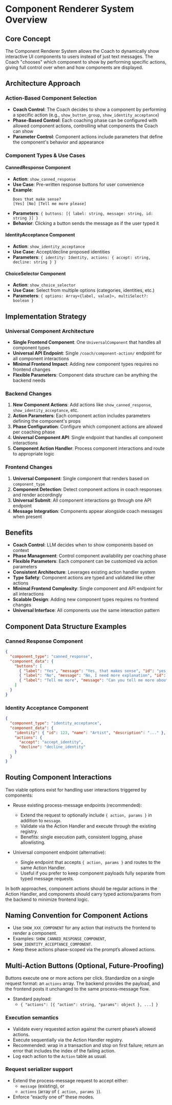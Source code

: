 # Component Renderer System Overview

## Core Concept

The Component Renderer System allows the Coach to dynamically show interactive UI components to users instead of just text messages. The Coach "chooses" which component to show by performing specific actions, giving full control over when and how components are displayed.

## Architecture Approach

### Action-Based Component Selection
- **Coach Control**: The Coach decides to show a component by performing a specific action (e.g., `show_button_group`, `show_identity_acceptance`)
- **Phase-Based Control**: Each coaching phase can be configured with allowed component actions, controlling what components the Coach can show
- **Parameter Control**: Component actions include parameters that define the component's behavior and appearance

### Component Types & Use Cases

#### CannedResponse Component
- **Action**: `show_canned_response`
- **Use Case**: Pre-written response buttons for user convenience
- **Example**: 
  ```text
  Does that make sense?
  [Yes] [No] [Tell me more please]
  ```
- **Parameters**: `{ buttons: [{ label: string, message: string, id: string }] }`
- **Behavior**: Clicking a button sends the message as if the user typed it

#### IdentityAcceptance Component  
- **Action**: `show_identity_acceptance`
- **Use Case**: Accept/decline proposed identities
- **Parameters**: `{ identity: Identity, actions: { accept: string, decline: string } }`

#### ChoiceSelector Component
- **Action**: `show_choice_selector` 
- **Use Case**: Select from multiple options (categories, identities, etc.)
- **Parameters**: `{ options: Array<{label, value}>, multiSelect?: boolean }`

## Implementation Strategy

### Universal Component Architecture
- **Single Frontend Component**: One `UniversalComponent` that handles all component types
- **Universal API Endpoint**: Single `/coach/component-action/` endpoint for all component interactions
- **Minimal Frontend Impact**: Adding new component types requires no frontend changes
- **Flexible Parameters**: Component data structure can be anything the backend needs

### Backend Changes
1. **New Component Actions**: Add actions like `show_canned_response`, `show_identity_acceptance`, etc.
2. **Action Parameters**: Each component action includes parameters defining the component's props
3. **Phase Configuration**: Configure which component actions are allowed per coaching phase
4. **Universal Component API**: Single endpoint that handles all component interactions
5. **Component Action Handler**: Process component interactions and route to appropriate logic

### Frontend Changes
1. **Universal Component**: Single component that renders based on `component_type`
2. **Component Detection**: Detect component actions in coach responses and render accordingly
3. **Universal Submit**: All component interactions go through one API endpoint
4. **Message Integration**: Components appear alongside coach messages when present

## Benefits
- **Coach Control**: LLM decides when to show components based on context
- **Phase Management**: Control component availability per coaching phase  
- **Flexible Parameters**: Each component can be customized via action parameters
- **Consistent Architecture**: Leverages existing action handler system
- **Type Safety**: Component actions are typed and validated like other actions
- **Minimal Frontend Complexity**: Single component and API endpoint for all interactions
- **Scalable Design**: Adding new component types requires no frontend changes
- **Universal Interface**: All components use the same interaction pattern

## Component Data Structure Examples

### Canned Response Component
```json
{
  "component_type": "canned_response",
  "component_data": {
    "buttons": [
      { "label": "Yes", "message": "Yes, that makes sense", "id": "yes_001" },
      { "label": "No", "message": "No, I need more explanation", "id": "no_001" },
      { "label": "Tell me more", "message": "Can you tell me more about that?", "id": "more_001" }
    ]
  }
}
```

### Identity Acceptance Component
```json
{
  "component_type": "identity_acceptance", 
  "component_data": {
    "identity": { "id": 123, "name": "Artist", "description": "..." },
    "actions": {
      "accept": "accept_identity",
      "decline": "decline_identity"
    }
  }
}
```

## Routing Component Interactions

Two viable options exist for handling user interactions triggered by components:

- Reuse existing process-message endpoints (recommended):
  - Extend the request to optionally include `{ action, params }` in addition to `message`.
  - Validate via the Action Handler and execute through the existing registry.
  - Benefits: single execution path, consistent logging, phase allowlisting.

- Universal component endpoint (alternative):
  - Single endpoint that accepts `{ action, params }` and routes to the same Action Handler.
  - Useful if you prefer to keep component payloads fully separate from typed message requests.

In both approaches, component actions should be regular actions in the Action Handler, and components should carry typed actions/params from the backend to minimize frontend logic.

## Naming Convention for Component Actions

- Use `SHOW_XXX_COMPONENT` for any action that instructs the frontend to render a component.
- Examples: `SHOW_CANNED_RESPONSE_COMPONENT`, `SHOW_IDENTITY_ACCEPTANCE_COMPONENT`.
- Keep these actions phase-scoped via the prompt’s allowed actions.

## Multi-Action Buttons (Optional, Future-Proofing)

Buttons execute one or more actions per click. Standardize on a single request format: an `actions` array. The backend provides the payload, and the frontend posts it unchanged to the same process-message flow.

- Standard payload:
  - `{ "actions": [{ "action": string, "params": object }, ...] }`

### Execution semantics
- Validate every requested action against the current phase’s allowed actions.
- Execute sequentially via the Action Handler registry.
- Recommended: wrap in a transaction and stop on first failure; return an error that includes the index of the failing action.
- Log each action to the `Action` table as usual.

### Request serializer support
- Extend the process-message request to accept either:
  - `message` (existing), or
  - `actions` (array of `{ action, params }`).
- Enforce “exactly one of” these modes.